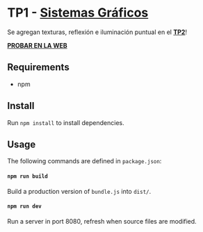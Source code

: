 # TP1 - [Sistemas Gráficos](https://www.sistemasgraficos.xyz/)

Se agregan texturas, reflexión e iluminación puntual en el **[TP2](https://github.com/dylanalvarez/tp2-sistemas-graficos)**!

**[PROBAR EN LA WEB](https://tp1-sistemas-graficos.herokuapp.com)**

## Requirements

* npm

## Install

Run `npm install` to install dependencies.

## Usage

The following commands are defined in `package.json`:

#### `npm run build`

Build a production version of `bundle.js` into `dist/`.

#### `npm run dev`

Run a server in port 8080, refresh when source files are modified.
